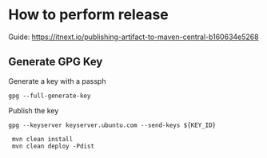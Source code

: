 # How to perform release

Guide: https://itnext.io/publishing-artifact-to-maven-central-b160634e5268

## Generate GPG Key

Generate a key with a passph
```shell
gpg --full-generate-key
```

Publish the key
```shell
gpg --keyserver keyserver.ubuntu.com --send-keys ${KEY_ID}
```

```shell script
 mvn clean install
 mvn clean deploy -Pdist
```